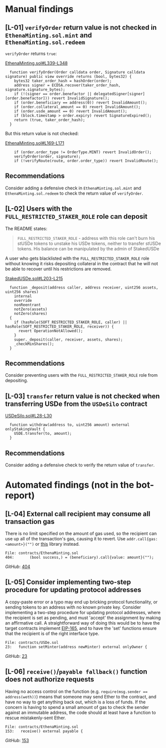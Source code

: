 # Manual findings

## [L-01] `verifyOrder` return value is not checked in `EthenaMinting.sol.mint` and `EthenaMinting.sol.redeem`

`verifyOrder` returns `true`:

[EthenaMinting.sol#L339-L348](https://github.com/code-423n4/2023-10-ethena/blob/ee67d9b542642c9757a6b826c82d0cae60256509/contracts/EthenaMinting.sol#L339-L348)
```solidity
  function verifyOrder(Order calldata order, Signature calldata signature) public view override returns (bool, bytes32) {
    bytes32 taker_order_hash = hashOrder(order);
    address signer = ECDSA.recover(taker_order_hash, signature.signature_bytes);
    if (!(signer == order.benefactor || delegatedSigner[signer][order.benefactor])) revert InvalidSignature();
    if (order.beneficiary == address(0)) revert InvalidAmount();
    if (order.collateral_amount == 0) revert InvalidAmount();
    if (order.usde_amount == 0) revert InvalidAmount();
    if (block.timestamp > order.expiry) revert SignatureExpired();
    return (true, taker_order_hash);
  }
```

But this return value is not checked:

[EthenaMinting.sol#L169-L171](https://github.com/code-423n4/2023-10-ethena/blob/ee67d9b542642c9757a6b826c82d0cae60256509/contracts/EthenaMinting.sol#L169-L171)
```solidity
    if (order.order_type != OrderType.MINT) revert InvalidOrder();
    verifyOrder(order, signature);
    if (!verifyRoute(route, order.order_type)) revert InvalidRoute();
```

## Recommendations
Consider adding a defensive check in `EthenaMinting.sol.mint` and `EthenaMinting.sol.redeem` to check the return value of `verifyOrder`.


## [L-02] Users with the `FULL_RESTRICTED_STAKER_ROLE` role can deposit

The README states:
> `FULL_RESTRICTED_STAKER_ROLE` - address with this role can't burn his stUSDe tokens to unstake his USDe tokens, neither to transfer stUSDe tokens. His balance can be manipulated by the admin of StakedUSDe

A user who gets blacklisted with the `FULL_RESTRICTED_STAKER_ROLE` role without knowing it risks depositing collateral in the contract that he will not be able to recover until his restrictions are removed.

[StakedUSDe.sol#L203-L215](https://github.com/code-423n4/2023-10-ethena/blob/ee67d9b542642c9757a6b826c82d0cae60256509/contracts/StakedUSDe.sol#L203-L215)
```solidity
  function _deposit(address caller, address receiver, uint256 assets, uint256 shares)
    internal
    override
    nonReentrant
    notZero(assets)
    notZero(shares)
  {
    if (hasRole(SOFT_RESTRICTED_STAKER_ROLE, caller) || hasRole(SOFT_RESTRICTED_STAKER_ROLE, receiver)) {
      revert OperationNotAllowed();
    }
    super._deposit(caller, receiver, assets, shares);
    _checkMinShares();
  }
```

## Recommendations
Consider preventing users with the `FULL_RESTRICTED_STAKER_ROLE` role from depositing.

## [L-03] `transfer` return value is not checked when transferring USDe from the `USDeSilo` contract

[USDeSilo.sol#L28-L30](https://github.com/code-423n4/2023-10-ethena/blob/ee67d9b542642c9757a6b826c82d0cae60256509/contracts/USDeSilo.sol#L28-L30)
```solidity
  function withdraw(address to, uint256 amount) external onlyStakingVault {
    USDE.transfer(to, amount);
  }
```
## Recommendations
Consider adding a defensive check to verify the return value of `transfer`.

# Automated findings (not in the bot-report)

## [L-04] External call recipient may consume all transaction gas
There is no limit specified on the amount of gas used, so the recipient can use up all of the transaction's gas, causing it to revert. Use `addr.call{gas: <amount>}("")` or [this](https://github.com/nomad-xyz/ExcessivelySafeCall) library instead.

```solidity
File: contracts/EthenaMinting.sol
404:       (bool success,) = (beneficiary).call{value: amount}("");
```
*GitHub*: [404](https://github.com/code-423n4/2023-09-maia/blob/main/contracts/EthenaMinting.sol#L404) 

## [L-05] Consider implementing two-step procedure for updating protocol addresses
A copy-paste error or a typo may end up bricking protocol functionality, or sending tokens to an address with no known private key. Consider implementing a two-step procedure for updating protocol addresses, where the recipient is set as pending, and must 'accept' the assignment by making an affirmative call. A straightforward way of doing this would be to have the target contracts implement [EIP-165](https://eips.ethereum.org/EIPS/eip-165), and to have the 'set' functions ensure that the recipient is of the right interface type.

```solidity
File: contracts/USDe.sol
23:   function setMinter(address newMinter) external onlyOwner {
```
*GitHub*: [23](https://github.com/code-423n4/2023-09-maia/blob/main/contracts/USDe.sol#L23) 

## [L-06] `receive()`/`payable fallback()` function does not authorize requests
Having no access control on the function (e.g. `require(msg.sender == address(weth))`) means that someone may send Ether to the contract, and have no way to get anything back out, which is a loss of funds. If the concern is having to spend a small amount of gas to check the sender against an immutable address, the code should at least have a function to rescue mistakenly-sent Ether.

```solidity
File: contracts/EthenaMinting.sol
153:   receive() external payable {
```
*GitHub*: [153](https://github.com/code-423n4/2023-09-maia/blob/main/contracts/EthenaMinting.sol#L153)